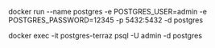 docker run --name postgres -e POSTGRES_USER=admin -e POSTGRES_PASSWORD=12345 -p 5432:5432 -d postgres

docker exec -it postgres-terraz psql -U admin -d postgres